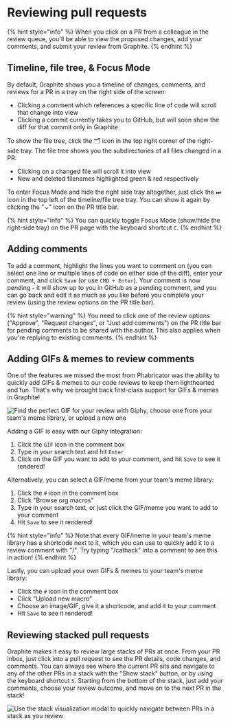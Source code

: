 # Reviewing pull requests

{% hint style="info" %}
When you click on a PR from a colleague in the review queue, you'll be able to view the proposed changes, add your comments, and submit your review from Graphite.
{% endhint %}

## Timeline, file tree, & Focus Mode

By default, Graphite shows you a timeline of changes, comments, and reviews for a PR in a tray on the right side of the screen:

* Clicking a comment which references a specific line of code will scroll that change into view
* Clicking a commit currently takes you to GitHub, but will soon show the diff for that commit only in Graphite

To show the file tree, click the 🗂 icon in the top right corner of the right-side tray.  The file tree shows you the subdirectories of all files changed in a PR:

* Clicking on a changed file will scroll it into view
* New and deleted filenames highlighted green & red respectively

To enter Focus Mode and hide the right side tray altogether, just click the ⏭ icon in the top left of the timeline/file tree tray.  You can show it again by clicking the "⌄" icon on the PR title bar.

{% hint style="info" %}
You can quickly toggle Focus Mode (show/hide the right-side tray) on the PR page with the keyboard shortcut `C`.
{% endhint %}

## Adding comments

To add a comment, highlight the lines you want to comment on (you can select one line or multiple lines of code on either side of the diff), enter your comment, and click `Save` (or use `CMD + Enter`).  Your comment is now pending - it will show up to you in GitHub as a pending comment, and you can go back and edit it as much as you like before you complete your review (using the review options on the PR title bar).

{% hint style="warning" %}
You need to click one of the review options ("Approve", "Request changes", or "Just add comments") on the PR title bar for pending comments to be shared with the author.  This also applies when you're replying to existing comments.
{% endhint %}

## Adding GIFs & memes to review comments

One of the features we missed the most from Phabricator was the ability to quickly add GIFs & memes to our code reviews to keep them lighthearted and fun.  That's why we brought back first-class support for GIFs & memes in Graphite!

![Find the perfect GIF for your review with Giphy, choose one from your team's meme library, or upload a new one](<../../.gitbook/assets/gifs\_and\_memes (1).gif>)

Adding a GIF is easy with our Giphy integration:

1. Click the `GIF` icon in the comment box
2. Type in your search text and hit `Enter`
3. Click on the GIF you want to add to your comment, and hit `Save` to see it rendered!

Alternatively, you can select a GIF/meme from your team's meme library:

1. Click the `#` icon in the comment box
2. Click "Browse org macros"
3. Type in your search text, or just click the GIF/meme you want to add to your comment
4. Hit `Save` to see it rendered!

{% hint style="info" %}
Note that every GIF/meme in your team's meme library has a shortcode next to it, which you can use to quickly add it to a review comment with "/".  Try typing "/cathack" into a comment to see this in action!
{% endhint %}

Lastly, you can upload your own GIFs & memes to your team's meme library:

* Click the `#` icon in the comment box
* Click "Upload new macro"
* Choose an image/GIF, give it a shortcode, and add it to your comment
* Hit `Save` to see it rendered!

## Reviewing stacked pull requests

Graphite makes it easy to review large stacks of PRs at once. From your PR inbox, just click into a pull request to see the PR details, code changes, and comments. You can always see where the current PR sits and navigate to any of the other PRs in a stack with the "Show stack" button, or by using the keyboard shortcut `S`.  Starting from the bottom of the stack, just add your comments, choose your review outcome, and move on to the next PR in the stack!

![Use the stack visualization modal to quickly navigate between PRs in a stack as you review](<../../.gitbook/assets/review\_stacks (1).gif>)
